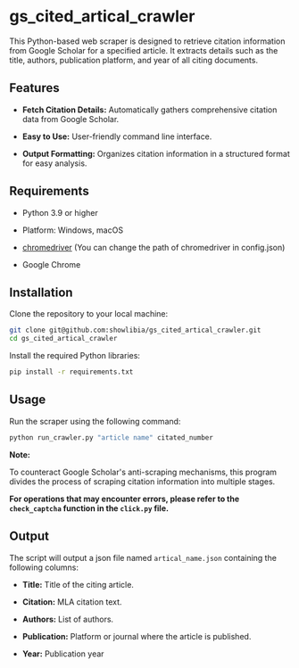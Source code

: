 # gs_cited_artical_crawler

This Python-based web scraper is designed to retrieve citation information from Google Scholar for a specified article. It extracts details such as the title, authors, publication platform, and year of all citing documents.

## Features

- **Fetch Citation Details:** Automatically gathers comprehensive citation data from Google Scholar.

- **Easy to Use:** User-friendly command line interface.

- **Output Formatting:** Organizes citation information in a structured format for easy analysis.

## Requirements

- Python 3.9 or higher

- Platform: Windows, macOS

- [chromedriver](https://googlechromelabs.github.io/chrome-for-testing/)  (You can change the path of chromedriver in config.json)

- Google Chrome

## Installation

Clone the repository to your local machine:

```bash
git clone git@github.com:showlibia/gs_cited_artical_crawler.git
cd gs_cited_artical_crawler
```

Install the required Python libraries:

```bash
pip install -r requirements.txt
```

## Usage

Run the scraper using the following command:

```bash
python run_crawler.py "article name" citated_number
```

**Note:**

To counteract Google Scholar's anti-scraping mechanisms, this program divides the process of scraping citation information into multiple stages. 

**For operations that may encounter errors, please refer to the `check_captcha` function in the `click.py` file.**

## Output

The script will output a json file named `artical_name.json` containing the following columns:

- **Title:** Title of the citing article.


- **Citation:** MLA citation text.


- **Authors:** List of authors.

- **Publication:** Platform or journal where the article is published.

- **Year:** Publication year